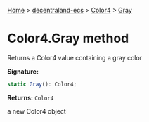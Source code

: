 [Home](./index) &gt; [decentraland-ecs](./decentraland-ecs.md) &gt; [Color4](./decentraland-ecs.color4.md) &gt; [Gray](./decentraland-ecs.color4.gray.md)

# Color4.Gray method

Returns a Color4 value containing a gray color

**Signature:**
```javascript
static Gray(): Color4;
```
**Returns:** `Color4`

a new Color4 object
